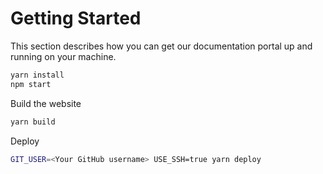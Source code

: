 # Getting Started

This section describes how you can get our documentation portal up and running on your machine.

```sh
yarn install
npm start
```


Build the website

```sh 
yarn build
```


Deploy 

```sh 
GIT_USER=<Your GitHub username> USE_SSH=true yarn deploy
```
